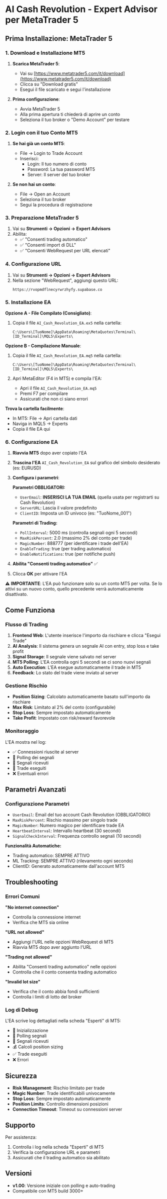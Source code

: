 # AI Cash Revolution - Expert Advisor per MetaTrader 5

## Prima Installazione: MetaTrader 5

### 1. Download e Installazione MT5

1. **Scarica MetaTrader 5**:
   - Vai su [https://www.metatrader5.com/it/download](https://www.metatrader5.com/it/download)
   - Clicca su "Download gratis"
   - Esegui il file scaricato e segui l'installazione

2. **Prima configurazione**:
   - Avvia MetaTrader 5
   - Alla prima apertura ti chiederà di aprire un conto
   - Seleziona il tuo broker o "Demo Account" per testare

### 2. Login con il tuo Conto MT5

1. **Se hai già un conto MT5**:
   - File → Login to Trade Account
   - Inserisci:
     - Login: Il tuo numero di conto
     - Password: La tua password MT5
     - Server: Il server del tuo broker

2. **Se non hai un conto**:
   - File → Open an Account
   - Seleziona il tuo broker
   - Segui la procedura di registrazione

### 3. Preparazione MetaTrader 5

1. Vai su **Strumenti → Opzioni → Expert Advisors**
2. Abilita:
   - ✅ "Consenti trading automatico"
   - ✅ "Consenti import di DLL"
   - ✅ "Consenti WebRequest per URL elencati"

### 4. Configurazione URL

1. Vai su **Strumenti → Opzioni → Expert Advisors**
2. Nella sezione "WebRequest", aggiungi questo URL:
   ```
   https://rvopmdflnecyrwrzhyfy.supabase.co
   ```

### 5. Installazione EA

**Opzione A - File Compilato (Consigliato)**:
1. Copia il file `AI_Cash_Revolution_EA.ex5` nella cartella:
   ```
   C:\Users\[TuoNome]\AppData\Roaming\MetaQuotes\Terminal\[ID_Terminal]\MQL5\Experts\
   ```

**Opzione B - Compilazione Manuale**:
1. Copia il file `AI_Cash_Revolution_EA.mq5` nella cartella:
   ```
   C:\Users\[TuoNome]\AppData\Roaming\MetaQuotes\Terminal\[ID_Terminal]\MQL5\Experts\
   ```

2. Apri MetaEditor (F4 in MT5) e compila l'EA:
   - Apri il file `AI_Cash_Revolution_EA.mq5`
   - Premi F7 per compilare
   - Assicurati che non ci siano errori

**Trova la cartella facilmente**:
- In MT5: File → Apri cartella dati
- Naviga in MQL5 → Experts
- Copia il file EA qui

### 6. Configurazione EA

1. **Riavvia MT5** dopo aver copiato l'EA
2. **Trascina l'EA** `AI_Cash_Revolution_EA` sul grafico del simbolo desiderato (es: EURUSD)
3. **Configura i parametri**:

   **Parametri OBBLIGATORI:**
   - `UserEmail`: **INSERISCI LA TUA EMAIL** (quella usata per registrarti su Cash Revolution)
   - `ServerURL`: Lascia il valore predefinito
   - `ClientID`: Imposta un ID univoco (es: "TuoNome_001")

   **Parametri di Trading:**
   - `PollInterval`: 5000 ms (controlla segnali ogni 5 secondi)
   - `MaxRiskPercent`: 2.0 (massimo 2% del conto per trade)
   - `MagicNumber`: 888777 (per identificare i trade dell'EA)
   - `EnableTrading`: true (per trading automatico)
   - `EnableNotifications`: true (per notifiche push)

4. **Abilita "Consenti trading automatico"** ✅
5. Clicca **OK** per attivare l'EA

⚠️ **IMPORTANTE**: L'EA può funzionare solo su un conto MT5 per volta. Se lo attivi su un nuovo conto, quello precedente verrà automaticamente disattivato.

## Come Funziona

### Flusso di Trading

1. **Frontend Web**: L'utente inserisce l'importo da rischiare e clicca "Esegui Trade"
2. **AI Analysis**: Il sistema genera un segnale AI con entry, stop loss e take profit
3. **Signal Storage**: Il segnale viene salvato nel server
4. **MT5 Polling**: L'EA controlla ogni 5 secondi se ci sono nuovi segnali
5. **Auto Execution**: L'EA esegue automaticamente il trade in MT5
6. **Feedback**: Lo stato del trade viene inviato al server

### Gestione Rischio

- **Position Sizing**: Calcolato automaticamente basato sull'importo da rischiare
- **Max Risk**: Limitato al 2% del conto (configurabile)
- **Stop Loss**: Sempre impostato automaticamente
- **Take Profit**: Impostato con risk/reward favorevole

### Monitoraggio

L'EA mostra nel log:
- ✅ Connessioni riuscite al server
- 📡 Polling dei segnali
- 🎯 Segnali ricevuti
- 🚀 Trade eseguiti
- ❌ Eventuali errori

## Parametri Avanzati

### Configurazione Parametri
- `UserEmail`: Email del tuo account Cash Revolution (OBBLIGATORIO)
- `MaxRiskPercent`: Rischio massimo per singolo trade
- `MagicNumber`: Numero magico per identificare trade EA
- `HeartbeatInterval`: Intervallo heartbeat (30 secondi)
- `SignalCheckInterval`: Frequenza controllo segnali (10 secondi)

**Funzionalità Automatiche:**
- Trading automatico: SEMPRE ATTIVO
- ML Tracking: SEMPRE ATTIVO (rilevamento ogni secondo)
- ClientID: Generato automaticamente dall'account MT5

## Troubleshooting

### Errori Comuni

**"No internet connection"**
- Controlla la connessione internet
- Verifica che MT5 sia online

**"URL not allowed"**
- Aggiungi l'URL nelle opzioni WebRequest di MT5
- Riavvia MT5 dopo aver aggiunto l'URL

**"Trading not allowed"**
- Abilita "Consenti trading automatico" nelle opzioni
- Controlla che il conto consenta trading automatico

**"Invalid lot size"**
- Verifica che il conto abbia fondi sufficienti
- Controlla i limiti di lotto del broker

### Log di Debug

L'EA scrive log dettagliati nella scheda "Esperti" di MT5:
- 🤖 Inizializzazione
- 📡 Polling segnali
- 🎯 Segnali ricevuti
- 💰 Calcoli position sizing
- ✅ Trade eseguiti
- ❌ Errori

## Sicurezza

- **Risk Management**: Rischio limitato per trade
- **Magic Number**: Trade identificabili univocamente
- **Stop Loss**: Sempre impostato automaticamente
- **Position Limits**: Controllo dimensioni posizioni
- **Connection Timeout**: Timeout su connessioni server

## Supporto

Per assistenza:
1. Controlla i log nella scheda "Esperti" di MT5
2. Verifica la configurazione URL e parametri
3. Assicurati che il trading automatico sia abilitato

## Versioni

- **v1.00**: Versione iniziale con polling e auto-trading
- Compatibile con MT5 build 3000+